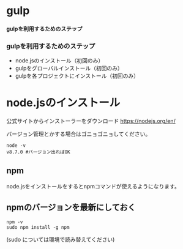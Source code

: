 # gulp  

#### gulpを利用するためのステップ

### gulpを利用するためのステップ
* node.jsのインストール（初回のみ）
* gulpをグローバルインストール（初回のみ）
* gulpを各プロジェクトにインストール（初回のみ）  

# node.jsのインストール
公式サイトからインストーラーをダウンロード
https://nodejs.org/en/

バージョン管理とかする場合はゴニョゴニョしてください。
```
node -v
v8.7.0 #バージョン出ればOK
```

## npm
node.jsをインストールをするとnpmコマンドが使えるようになります。

## npmのバージョンを最新にしておく

```
npm -v
sudo npm install -g npm
```

(sudo については環境で読み替えてください)

